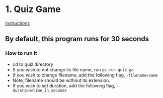 # 1. Quiz Game
[Instructions](https://github.com/gophercises/quiz)

## By default, this program runs for 30 seconds

### How to run it
- cd to quiz directory
- If you wish to not change its file name, run `go run quiz.go`
- If you wish to change filename, add the following flag, `-filename=name`
- Note, filename should be without its extension.
- If you wish to set duration, add the following flag, `-duration=time_in_seconds`